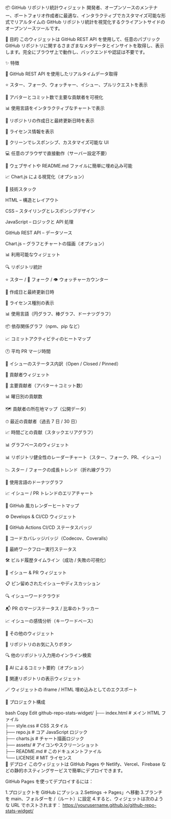 📦 GitHub リポジトリ統計ウィジェット
開発者、オープンソースのメンテナー、ポートフォリオ作成者に最適な、インタラクティブでカスタマイズ可能な形式でリアルタイムの GitHub リポジトリ統計を視覚化するクライアントサイドのオープンソースツールです。

🎯 目的
このウィジェットは GitHub REST API を使用して、任意のパブリック GitHub リポジトリに関するさまざまなメタデータとインサイトを取得し、表示します。完全にブラウザ上で動作し、バックエンドや認証は不要です。

✨ 特徴

🔄 GitHub REST API を使用したリアルタイムデータ取得

⭐ スター、フォーク、ウォッチャー、イシュー、プルリクエストを表示

👥 アバターとコミット数で主要な貢献者を可視化

📊 使用言語をインタラクティブなチャートで表示

📅 リポジトリの作成日と最終更新日時を表示

📜 ライセンス情報を表示

🎨 クリーンでレスポンシブ、カスタマイズ可能な UI

💻 任意のブラウザで直接動作（サーバー設定不要）

🧩 ウェブサイトや README.md ファイルに簡単に埋め込み可能

📈 Chart.js による視覚化（オプション）

🧱 技術スタック

HTML – 構造とレイアウト

CSS – スタイリングとレスポンシブデザイン

JavaScript – ロジックと API 処理

GitHub REST API – データソース

Chart.js – グラフとチャートの描画（オプション）

📊 利用可能なウィジェット

🔍 リポジトリ統計

⭐ スター / 🍴 フォーク / 👁 ウォッチャーカウンター

📅 作成日と最終更新日時

📜 ライセンス種別の表示

📊 使用言語（円グラフ、棒グラフ、ドーナツグラフ）

📦 依存関係グラフ（npm、pip など）

📈 コミットアクティビティのヒートマップ

🕐 平均 PR マージ時間

🧵 イシューのステータス内訳（Open / Closed / Pinned）

👥 貢献者ウィジェット

👥 主要貢献者（アバター＋コミット数）

📊 曜日別の貢献数

🗺 貢献者の所在地マップ（公開データ）

⏱ 最近の貢献者（過去 7 日 / 30 日）

📈 時間ごとの貢献（スタックエリアグラフ）

📊 グラフベースのウィジェット

📊 リポジトリ健全性のレーダーチャート（スター、フォーク、PR、イシュー）

📉 スター / フォークの成長トレンド（折れ線グラフ）

🍩 使用言語のドーナツグラフ

📈 イシュー / PR トレンドのエリアチャート

📆 GitHub 風カレンダーヒートマップ

⚙ Develops & CI/CD ウィジェット

🚦 GitHub Actions CI/CD ステータスバッジ

🧪 コードカバレッジバッジ（Codecov、Coveralls）

🔄 最終ワークフロー実行ステータス

🛠 ビルド履歴タイムライン（成功 / 失敗の可視化）

📌 イシュー & PR ウィジェット

📋 ピン留めされたイシューやディスカッション

🔍 イシューワードクラウド

📬 PR のマージステータス / 比率のトラッカー

📈 イシューの感情分析（キーワードベース）

🧩 その他のウィジェット

📌 リポジトリのお気に入りボタン

🔍 他のリポジトリ入力用のインライン検索

🧠 AI によるコミット要約（オプション）

🔗 関連リポジトリの表示ウィジェット

🪄 ウィジェットの iframe / HTML 埋め込みとしてのエクスポート

📂 プロジェクト構成

bash
Copy
Edit
github-repo-stats-widget/
├── index.html         # メイン HTML ファイル  
├── style.css          # CSS スタイル  
├── repo.js            # コア JavaScript ロジック  
├── charts.js          # チャート描画ロジック  
├── assets/            # アイコンやスクリーンショット  
├── README.md          # このドキュメントファイル  
└── LICENSE            # MIT ライセンス  
🚀 デプロイ
このウィジェットは GitHub Pages や Netlify、Vercel、Firebase などの静的ホスティングサービスで簡単にデプロイできます。

GitHub Pages を使ってデプロイするには：

1.プロジェクトを GitHub にプッシュ
2.Settings → Pages」へ移動
3.ブランチを main、フォルダーを /（ルート）に設定
4.すると、ウィジェットは次のような URL でホストされます：
https://yourusername.github.io/github-repo-stats-widget/



